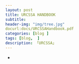 ```yaml
---  
layout: post  
title: URCSSA HANDBOOK  
subtitle: 
header-img: "img/tree.jpg"
docurl:docs/URCSSAHandbook.pdf
categories: [blog ]  
tags: [blog,  ]
description: 「URCSSA」  
---  
```




*